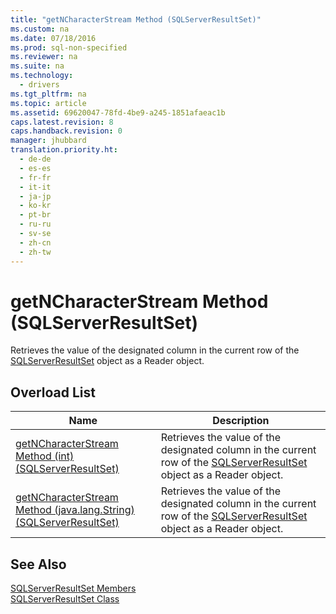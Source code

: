 ```yaml
---
title: "getNCharacterStream Method (SQLServerResultSet)"
ms.custom: na
ms.date: 07/18/2016
ms.prod: sql-non-specified
ms.reviewer: na
ms.suite: na
ms.technology: 
  - drivers
ms.tgt_pltfrm: na
ms.topic: article
ms.assetid: 69620047-78fd-4be9-a245-1851afaeac1b
caps.latest.revision: 8
caps.handback.revision: 0
manager: jhubbard
translation.priority.ht: 
  - de-de
  - es-es
  - fr-fr
  - it-it
  - ja-jp
  - ko-kr
  - pt-br
  - ru-ru
  - sv-se
  - zh-cn
  - zh-tw
---
```

# getNCharacterStream Method (SQLServerResultSet)
  Retrieves the value of the designated column in the current row of the [SQLServerResultSet](../content/SQLServerResultSet-Class.md) object as a Reader object.  
  
## Overload List  
  
|Name|Description|  
|----------|-----------------|  
|[getNCharacterStream Method &#40;int&#41; &#40;SQLServerResultSet&#41;](../content/getNCharacterStream-Method--int---SQLServerResultSet-.md)|Retrieves the value of the designated column in the current row of the [SQLServerResultSet](../content/SQLServerResultSet-Class.md) object as a Reader object.|  
|[getNCharacterStream Method &#40;java.lang.String&#41; &#40;SQLServerResultSet&#41;](../content/getNCharacterStream-Method--java.lang.String---SQLServerResultSet-.md)|Retrieves the value of the designated column in the current row of the [SQLServerResultSet](../content/SQLServerResultSet-Class.md) object as a Reader object.|  
  
## See Also  
 [SQLServerResultSet Members](../content/SQLServerResultSet-Members.md)   
 [SQLServerResultSet Class](../content/SQLServerResultSet-Class.md)  
  
  